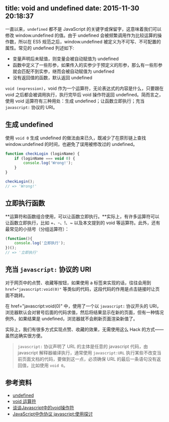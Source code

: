 title: void and undefined
date: 2015-11-30 20:18:37
---

一直以来，`undefined` 都不是 JavaScript 的关键字或保留字，这意味着我们可以修改 window.undefined 的值。由于 undefined 会被频繁调用作为比较运算的操作数，所以在 ES5 规范之后，window.undefined 被定义为不可写、不可配置的属性。常见的 undefined 列述如下:

- 变量声明后未赋值，则变量会被自动赋值为 undefined
- 函数中定义了一些形参，如果传入的实参少于预定义的形参，那么有一些形参就会匹配不到实参，继而会被自动赋值为 undefined
- 没有返回值的函数，默认返回 undefined

`void (expression)`，void 作为一个运算符，无论表达式的内容是什么，只要跟在 void 之后都会被调用执行，执行完毕后 void 操作符返回 undefined。简而言之，使用 void 运算符有三种用处：生成 undefined；让函数立即执行；充当 `javascript:` 协议的 URI。

<!-- more -->

## 生成 undefined

使用 `void 0` 生成 undefined 的做法由来已久，既减少了在原形链上查找 window.undefined 的时间，也避免了误用被修改过的 undefined。

```js
function checkLogin (loginName) {
    if (loginName === void 0) {
        console.log('Wrong!');
    } 
}

checkLogin();
// => 'Wrong!'
```

## 立即执行函数

**运算符和函数组合使用，可以让函数立即执行。**实际上，有许多运算符可以让函数立即执行，比如 +、-、!、~ 以及本文提到的 void 等运算符。此外，还有最常见的小括号（分组运算符）：

```js
(function(){
    console.log('立即执行');
})();
// => '立即执行'
```

## 充当 `javascript:` 协议的 URI

对于网页中的点赞、收藏等按钮，如果使用 a 标签来实现的话，往往会用到 `href="javascript:void(0)"` 等类似的代码，这段代码的作用是点击链接时让页面不跳转。

在 href="javascript:void(0)" 中，使用了一个以 `javascript:` 协议开头的 URI，浏览器默认会对冒号后面的代码求值，然后将结果显示在新的页面，但有一种情况例外，如果结果是 undefined，浏览器就不会刷新页面渲染新值了。

实际上，我们有很多方式实现点赞、收藏的效果，无需使用这么 Hack 的方式——虽然这确实很方便。

> `javascript:` 协议声明了 URL 的主体是任意的 javascript 代码，由 javascript 解释器编译执行，通常使用 `javascript:URL` 执行某些不改变当前页面文档的代码，要做到这一点，必须确保 URL 的最后一条语句没有返回值，比如使用 `void 0`。

## 参考资料

- [undefined](https://developer.mozilla.org/zh-CN/docs/Web/JavaScript/Reference/Global_Objects/undefined)
- [void 运算符](https://developer.mozilla.org/zh-CN/docs/Web/JavaScript/Reference/Operators/void)
- [谈谈Javascript中的void操作符](http://segmentfault.com/a/1190000000474941)
- [JavaScript中伪协议 javascript:使用探讨](http://www.jb51.net/article/52358.htm)